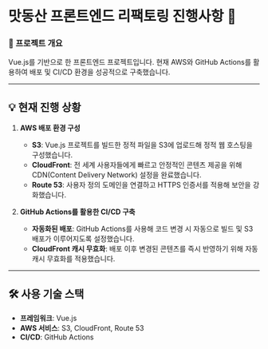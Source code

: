 # 맛동산 프론트엔드 리팩토링 진행사항 🚀

### 📂 프로젝트 개요

Vue.js를 기반으로 한 프론트엔드 프로젝트입니다. 현재 AWS와 GitHub Actions를 활용하여 배포 및 CI/CD 환경을 성공적으로 구축했습니다.

---

## 💡 현재 진행 상황

1. **AWS 배포 환경 구성**
   - **S3**: Vue.js 프로젝트를 빌드한 정적 파일을 S3에 업로드해 정적 웹 호스팅을 구성했습니다.
   - **CloudFront**: 전 세계 사용자들에게 빠르고 안정적인 콘텐츠 제공을 위해 CDN(Content Delivery Network) 설정을 완료했습니다.
   - **Route 53**: 사용자 정의 도메인을 연결하고 HTTPS 인증서를 적용해 보안을 강화했습니다.

2. **GitHub Actions를 활용한 CI/CD 구축**
   - **자동화된 배포**: GitHub Actions를 사용해 코드 변경 시 자동으로 빌드 및 S3 배포가 이루어지도록 설정했습니다.
   - **CloudFront 캐시 무효화**: 배포 이후 변경된 콘텐츠를 즉시 반영하기 위해 자동 캐시 무효화를 적용했습니다.

---

## 🛠 사용 기술 스택

- **프레임워크**: Vue.js
- **AWS 서비스**: S3, CloudFront, Route 53
- **CI/CD**: GitHub Actions
